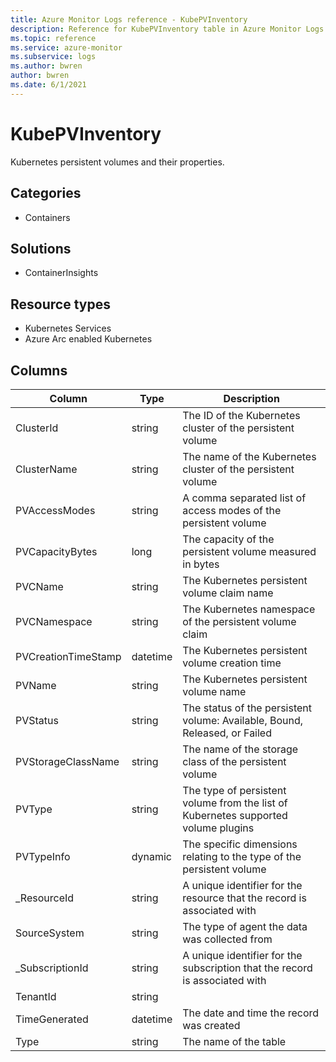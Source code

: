 ```yaml
---
title: Azure Monitor Logs reference - KubePVInventory
description: Reference for KubePVInventory table in Azure Monitor Logs.
ms.topic: reference
ms.service: azure-monitor
ms.subservice: logs
ms.author: bwren
author: bwren
ms.date: 6/1/2021
---
```


# KubePVInventory

 Kubernetes persistent volumes and their properties.

## Categories

- Containers
## Solutions

- ContainerInsights
## Resource types

- Kubernetes Services
- Azure Arc enabled Kubernetes




## Columns

|Column|Type|Description|
|---|---|---|
|ClusterId|string|The ID of the Kubernetes cluster of the persistent volume|
|ClusterName|string|The name of the Kubernetes cluster of the persistent volume|
|PVAccessModes|string|A comma separated list of access modes of the persistent volume|
|PVCapacityBytes|long|The capacity of the persistent volume measured in bytes|
|PVCName|string|The Kubernetes persistent volume claim name|
|PVCNamespace|string|The Kubernetes namespace of the persistent volume claim|
|PVCreationTimeStamp|datetime|The Kubernetes persistent volume creation time|
|PVName|string|The Kubernetes persistent volume name|
|PVStatus|string|The status of the persistent volume: Available, Bound, Released, or Failed|
|PVStorageClassName|string|The name of the storage class of the persistent volume|
|PVType|string|The type of persistent volume from the list of Kubernetes supported volume plugins|
|PVTypeInfo|dynamic|The specific dimensions relating to the type of the persistent volume|
|_ResourceId|string|A unique identifier for the resource that the record is associated with|
|SourceSystem|string|The type of agent the data was collected from|
|_SubscriptionId|string|A unique identifier for the subscription that the record is associated with|
|TenantId|string||
|TimeGenerated|datetime|The date and time the record was created|
|Type|string|The name of the table|
